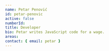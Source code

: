 ```yaml
---
name: Petar Penović
id: petar-penovic
active: false
numberId: 
title: Developer
bio: Petar writes JavaScript code for a wage.
areas:
contact: { email: petar }
---
```

